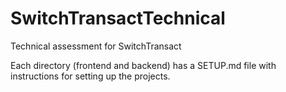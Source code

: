 # SwitchTransactTechnical
Technical assessment for SwitchTransact<br>

Each directory (frontend and backend) has a SETUP.md file with instructions for setting up the projects.
